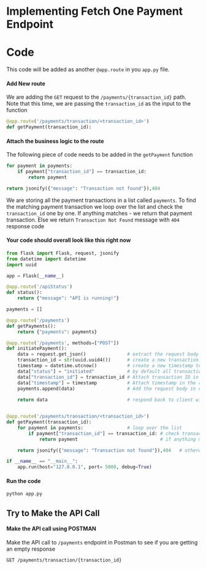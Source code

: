 
# Implementing Fetch One Payment Endpoint

# Code
This code will be added as another `@app.route` in you `app.py` file.


#### Add New route
We are adding the `GET` request to the `/payments/{transaction_id}` path.
Note that this time, we are passing the `transaction_id` as the input to the function
```python
@app.route('/payments/transaction/<transaction_id>')
def getPayment(transaction_id):
```


#### Attach the business logic to the route
The following piece of code  needs to be added in the `getPayment` function
```python
for payment in payments:
    if payment["transaction_id"] == transaction_id:
        return payment

return jsonify({"message": "Transaction not found"}),404
```
We are storing all the payment transactions in a list called `payments`.
To find the matching payment transaction we loop over the list and check the `transaction_id` one by one.
If anything matches - we return that payment transaction.
Else we return `Transaction Not Found` message with `404` response code
#### Your code should overall look like this right now
```python
from flask import Flask, request, jsonify
from datetime import datetime
import uuid

app = Flask(__name__)

@app.route('/apiStatus')
def status():
	return {"message": "API is running!"}

payments = []

@app.route('/payments')
def getPayments():
	return {"payments": payments}

@app.route('/payments', methods=["POST"])
def initiatePayment():
	data = request.get_json()				# extract the request body and store it in variable "data"
	transaction_id = str(uuid.uuid4())		# create a new transaction ID using uuid() library
	timestamp = datetime.utcnow()			# create a new timestamp to capture the transaction time
	data["status"] = "initiated"			# by default all transactions starts with status as "initiated"
	data["transaction_id"] = transaction_id	# Attach transaction ID in the requestbody
	data["timestamp"] = timestamp 			# Attach timestamp in the request body
	payments.append(data)					# Add the request body in our "payments" database
 
	return data								# respond back to client with request body along with newly added fields like transaction ID, timestamp, etc


@app.route('/payments/transaction/<transaction_id>')
def getPayment(transaction_id):
	for payment in payments:				# loop over the list 
		if payment["transaction_id"] == transaction_id:	# check transaction_id of each item in the list
			return payment                              # if anything matches, then return the item

	return jsonify({"message": "Transaction not found"}),404   # otherwise return 404 

if __name__ == "__main__":
	app.run(host="127.0.0.1", port= 5000, debug=True)
```

#### Run the code
```bash
python app.py
```
## Try to Make the API Call

#### Make the API call using POSTMAN
Make the API call to `/payments` endpoint in Postman to see if you are getting an empty response
```http
GET /payments/transaction/{transaction_id}
```


